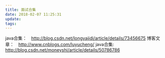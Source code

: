 ```yaml
---
title: 面试合集
date: 2018-02-07 11:25:31
update:
tags:
---
```


java合集：　http://blog.csdn.net/longyajidi/article/details/73456675
博客文章：　http://www.cnblogs.com/luyucheng/
java合集:   http://blog.csdn.net/moneyshi/article/details/50786786
